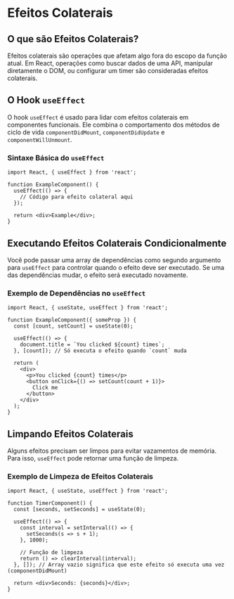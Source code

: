 # Efeitos Colaterais

## O que são Efeitos Colaterais?

Efeitos colaterais são operações que afetam algo fora do escopo da função atual. Em React, operações como buscar dados de uma API, manipular diretamente o DOM, ou configurar um timer são consideradas efeitos colaterais.

## O Hook `useEffect`

O hook `useEffect` é usado para lidar com efeitos colaterais em componentes funcionais. Ele combina o comportamento dos métodos de ciclo de vida `componentDidMount`, `componentDidUpdate` e `componentWillUnmount`.

### Sintaxe Básica do `useEffect`

```
import React, { useEffect } from 'react';

function ExampleComponent() {
  useEffect(() => {
    // Código para efeito colateral aqui
  });

  return <div>Example</div>;
}
```

## Executando Efeitos Colaterais Condicionalmente

Você pode passar uma array de dependências como segundo argumento para `useEffect` para controlar quando o efeito deve ser executado. Se uma das dependências mudar, o efeito será executado novamente.

### Exemplo de Dependências no `useEffect`

```
import React, { useState, useEffect } from 'react';

function ExampleComponent({ someProp }) {
  const [count, setCount] = useState(0);

  useEffect(() => {
    document.title = `You clicked ${count} times`;
  }, [count]); // Só executa o efeito quando `count` muda

  return (
    <div>
      <p>You clicked {count} times</p>
      <button onClick={() => setCount(count + 1)}>
        Click me
      </button>
    </div>
  );
}
```

## Limpando Efeitos Colaterais

Alguns efeitos precisam ser limpos para evitar vazamentos de memória. Para isso, `useEffect` pode retornar uma função de limpeza.

### Exemplo de Limpeza de Efeitos Colaterais

```
import React, { useState, useEffect } from 'react';

function TimerComponent() {
  const [seconds, setSeconds] = useState(0);

  useEffect(() => {
    const interval = setInterval(() => {
      setSeconds(s => s + 1);
    }, 1000);

    // Função de limpeza
    return () => clearInterval(interval);
  }, []); // Array vazio significa que este efeito só executa uma vez (componentDidMount)

  return <div>Seconds: {seconds}</div>;
}
```
